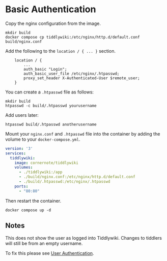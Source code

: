 # Basic Authentication

Copy the nginx configuration from the image.

```shell
mkdir build
docker compose cp tiddlywiki:/etc/nginx/http.d/default.conf build/nginx.conf
```

Add the following to the `location / { ... }` section. 

```
    location / {
        ...
        auth_basic "Login";
        auth_basic_user_file /etc/nginx/.htpasswd;
        proxy_set_header X-Authenticated-User $remote_user;
    }
```

You can create a `.htpasswd` file as follows:

```shell
mkdir build
htpasswd -c build/.htpasswd yourusername 
```

Add users later:

```shell
htpasswd build/.htpasswd anotherusername 
```

Mount your `nginx.conf` and `.htpasswd` file into the container by adding the volume to your `docker-compose.yml`.

```yaml
version: '3'
services:
  tiddlywiki:
    image: cornernote/tiddlywiki
    volumes:
      - ./tiddlywiki:/app
      - ./build/nginx.conf:/etc/nginx/http.d/default.conf
      - ./build/.htpasswd:/etc/nginx/.htpasswd
    ports:
      - "80:80"
```

Then restart the container.

```shell
docker compose up -d
```

## Notes

This does not show the user as logged into Tiddlywiki.  Changes to tiddlers will still be from an empty username.

To fix this please see [User Authentication](user-authentication.md).
